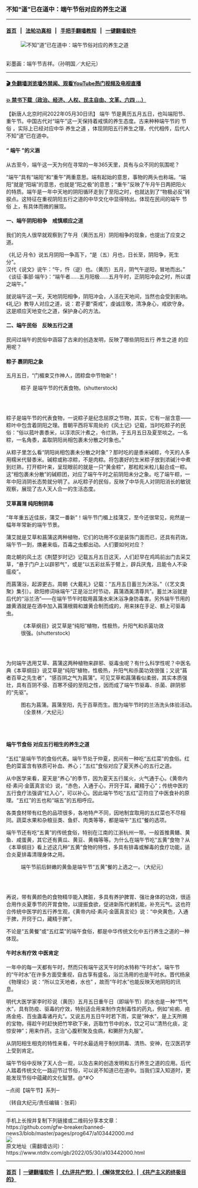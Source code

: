 ### 不知“道”已在道中：端午节俗对应的养生之道
------------------------

#### [首页](https://github.com/gfw-breaker/banned-news3/blob/master/README.md) &nbsp;&nbsp;|&nbsp;&nbsp; [法轮功真相](https://github.com/begood0513/basic/blob/master/README.md)  &nbsp;&nbsp;|&nbsp;&nbsp; [手把手翻墙教程](https://github.com/gfw-breaker/guides/wiki)  &nbsp;&nbsp;|&nbsp;&nbsp; [一键翻墙软件](https://github.com/gfw-breaker/nogfw/blob/master/README.md)  



<div><div class="featured_image">
 <figure>
  <img alt="不知“道”已在道中：端午节俗对应的养生之道" src="https://i.ntdtv.com/assets/uploads/2022/05/2022-05-30_165652-800x450.jpg"/>
 </figure><br/>
 <span class="caption">
  彩墨画：端午节吉祥。（孙明国／大纪元）
 </span>
</div>
</div><hr/>

#### [ 🎬  免翻墙浏览墙外禁闻、观看YouTube热门视频及电视直播](https://github.com/gfw-breaker/HelloWorld)

#### [ 💥  禁书下载（政治、经济、人权、民主自由、文革、六四 ...）](https://github.com/gfw-breaker/books/blob/master/README.md)

<div><div class="post_content" itemprop="articleBody">
 <p>
  【新唐人北京时间2022年05月30日讯】
  <ok href="https://www.ntdtv.com/gb/端午.htm">
   端午
  </ok>
  节是黄历五月五日，也叫端阳节、重午节。中国古代对“端午”这一天保持着戒慎的养生态度。古来种种端午节的
  <ok href="https://www.ntdtv.com/gb/节俗.htm">
   节俗
  </ok>
  ，实际上已经对应中华
  <ok href="https://www.ntdtv.com/gb/养生之道.htm">
   养生之道
  </ok>
  ，体现阴阳五行养生之理，代代相传，后代人不知“道”已在道中。
 </p>
 <h4>
  “
  <ok href="https://www.ntdtv.com/gb/端午.htm">
   端午
  </ok>
  ”的义涵
 </h4>
 <p>
  从古至今，端午这一天为何在寻常的一年365天里，具有与众不同的氛围呢？
 </p>
 <p>
  “端午”具有“端阳”和“重午”两重意思。端有起始的意思，事物的两头也称端。“端阳”就是“阳端”的意思，也就是“阳之极”的意思；“重午”反映了午月午日两把阳火的特质。端午是一年中天地的阴阳循环走到了至阳之时，也就达到了“物极必反”转捩点。这特征在重视阴阳五行之道的中华文化中显得特出。体现在民间的端午
  <ok href="https://www.ntdtv.com/gb/节俗.htm">
   节俗
  </ok>
  上，有具体而微的展现。
 </p>
 <h4>
  一、端午阴阳相争　戒慎顺应之道
 </h4>
 <p>
  我们的先人很早就观察到了午月（黄历五月）阴阳相争的现象，也提出了应变之道。
 </p>
 <p>
  《礼记‧月令》说五月阴阳一争高下，“是（五）月也，日长至，阴阳争，死生分”。
  <br/>
  汉代《说文》说午：“午，忤（逆）也。（黄历）五月，阴气午逆阳，冒地而出。”
  <br/>
  《谈征‧事部‧端午》：“端午者……五月阳极……五月午时，正阴阳冲会之时，所以谓之端午。”
 </p>
 <p>
  就说端午这一天，天地阴阳相争，阴阳冲会，人活在天地间，当然也会受到影响。《礼记》教导人对应之道，说：君子要“斋戒”，虔诚庄敬，清净身心，戒欲守身。这是顺应天地变化之道，保护身心的方法。
 </p>
 <h4>
  二、端午民俗　反映五行之道
 </h4>
 <p>
  民间过端午的民俗中涵容了古来的创造发明，反映了哪些阴阳五行
  <ok href="https://www.ntdtv.com/gb/养生之道.htm">
   养生之道
  </ok>
  的应用呢？
 </p>
 <h4>
  <ok href="https://www.ntdtv.com/gb/粽子.htm">
   粽子
  </ok>
  裹阴阳之象
 </h4>
 <p>
  五月五日，“门楣束艾作神人，团粽盘中节物新”！
 </p>
 <figure class="wp-caption alignnone" id="attachment_103442019" style="width: 455px">
  <img alt="" class="size-full wp-image-103442019" src="https://i.ntdtv.com/assets/uploads/2022/05/2022-05-30_165629.jpg">
   <br/><figcaption class="wp-caption-text">
    <ok href="https://www.ntdtv.com/gb/粽子.htm">
     粽子
    </ok>
    是端午节的代表食物。(shutterstock)
   </figcaption><br/>
  </img>
 </figure><br/>
 <p>
  粽子是端午节的代表食物，一说粽子是纪念屈原之节物，其实，它有一层含意——粽叶中包含着阴阳之理。晋朝平西将军周处的《风土记》记载，当时吃粽子的民俗：“俗以菰叶裹黍米，以淳浓灰汁煮之，令烂熟，于五月五日及夏至啖之。一名粽，一名角黍，盖取阴阳尚相包裹未分散之时象也。”
 </p>
 <p>
  从粽子里怎么看“阴阳尚相包裹未分散之时象”？那时吃的是黍米碱粽，今天的人多用糯米代替黍米。碱粽或称凉粽，不是肉粽。将包裹好的生米粽子放到浓碱汁中煮到烂熟，打开粽叶来，呈现眼前的就是一只“黄金粽”，那粒粒米粒儿黏合成一粽。这“相包裹未分散”的碱粽团，对应了端午午时之前阴阳未分之象。吃了端午粽，一年中阳消阴长态势就分明了。从吃粽子的民俗，反映了中华先人对阴阳消长的敏锐观察，展现了古人天人合一的生活态度。
 </p>
 <h4>
  <ok href="https://www.ntdtv.com/gb/艾草菖蒲.htm">
   艾草菖蒲
  </ok>
  纯阳制阴毒
 </h4>
 <p>
  “年年重五近佳辰，蒲艾一番新”！端午节门楣上挂蒲艾，至今还很常见，宛然是一幅年年常新的端午节景。
 </p>
 <p>
  蒲艾就是艾草和菖蒲这两种植物，它们的功用不仅是装饰门面而已，还具有药效。端午节一到，燠暑来临，百毒之虫都出动。人们要如何对应？
 </p>
 <p>
  南北朝的风土志《荆楚岁时记》记载五月五日这天，人们赶早在鸡鸣前出门去采艾草，“悬于门户上以辟邪气”，或是“以五彩丝系于臂上，辟兵厌鬼，且能令人不染瘟疫”。
 </p>
 <p>
  而菖蒲浴，起源更古。周朝《大戴礼》记载：“五月五日蓄兰为沐浴。”（《艺文类聚》集引）。欧阳修词咏端午“正是浴兰时节动，菖蒲酒美清尊共”。蓄兰沐浴就是后代的“浴兰汤”——在端午节午时取用菖蒲水来沐浴净身防毒害。另外端午节用的雄黄酒就是在酒中加入菖蒲根屑和雄黄合制而成的，用来抹在手足、额上可驱毒虫。
 </p>
 <figure class="wp-caption alignnone" id="attachment_103442004" style="width: 402px">
  <img alt="" class="size-full wp-image-103442004" src="https://i.ntdtv.com/assets/uploads/2022/05/2022-05-30_165618.jpg">
   <br/><figcaption class="wp-caption-text">
    《本草纲目》说艾草是“纯阳”植物，性极热，升阳气和杀菌功效很强。(shutterstock)
   </figcaption><br/>
  </img>
 </figure><br/>
 <p>
  为何端午选用艾草、菖蒲这两种植物来辟邪、驱毒虫呢？有什么科学性呢？中医名典《本草纲目》说艾草是“纯阳”植物，性极热，升阳气和杀菌功效很强；又说“菖者百草之先生者”，“感百阴之气为菖蒲”。可见艾草和菖蒲看似柔弱，其实本质强壮，具有百阴不侵、百寒不侵的至阳之性，因而成了端午节驱毒、杀菌、辟阴邪的“先驱”。
 </p>
 <figure class="wp-caption alignnone" id="attachment_103442003" style="width: 484px">
  <img alt="" class="size-full wp-image-103442003" src="https://i.ntdtv.com/assets/uploads/2022/05/2022-05-30_165555.jpg"/>
  <br/><figcaption class="wp-caption-text">
   图右为菖蒲。菖蒲至阳，先于百草而生。图为端午节时的兰汤洗头体验活动。（全景林／大纪元）
  </figcaption><br/>
 </figure><br/>
 <h4>
  端午节食俗 对应五行相生的养生之道
 </h4>
 <p>
  “五红”是端午节的食俗代表。端午节处于仲夏，民间有一种吃“五红菜”的食俗。红色的菜富含有铁质可补血、养心；“五红”食俗对应了夏天养心的五行之道。
 </p>
 <p>
  从中医学来看，夏天是“养心”的季节，因为夏天五行属火，火气通于心。《黄帝内经‧素问‧金匮真言论》说，“赤色，入通于心，开窍于耳，藏精于心”；传统中医的五行食疗法强调“红入心”，可以补心。因此端午节吃“五红”正符应了中医食补的原理。“五红”的五也和“端五”的五相呼应。
 </p>
 <p>
  各类食材带有红色的品项很多，各地特产不同，因地制宜取用的五红菜也不尽相同。蔬菜水果和杂粮豆类、鱼虾、肉类等等，都是端午“五红”餐的选项。
 </p>
 <p>
  端午节还有吃“五黄”的传统食俗，特别在江南的江浙杭州一带。一般首推黄鳝、黄鱼、咸蛋黄，其它还有黄瓜、黄豆、黄梅等等。为什么在端午节吃“五黄”食物？从《本草纲目》看上述这几种“五黄”食物的特性，多具有排毒或解毒的食疗功能，适合炎夏排毒清理身体之用。
 </p>
 <figure class="wp-caption alignnone" id="attachment_103442002" style="width: 411px">
  <img alt="" class="size-full wp-image-103442002" src="https://i.ntdtv.com/assets/uploads/2022/05/2022-05-30_165448.jpg"/>
  <br/><figcaption class="wp-caption-text">
   端午节前后鲜嫩的黄鱼是端午节“五黄”餐的上选之一。（大纪元）
  </figcaption><br/>
 </figure><br/>
 <p>
  再说，带有黄颜色的食物精华能入脾脏，多具有养护脾胃、强壮身体的功效，很适合用作炎夏季节的开胃食物，以提振食欲，促进新陈代谢机能，补充元气。这也符合传统中医学的五行养生观，《黄帝内经‧素问‧金匮真言论》说：“中央黄色，入通于脾，开窍于口，藏精于脾”。
 </p>
 <p>
  不论是“五黄餐”或“五红菜”的端午食俗，都是中华传统文化中五行养生之道的一种体现。
 </p>
 <h4>
  午时水有疗效 中医肯定
 </h4>
 <p>
  一年中的每一天都有午时，然而只有端午这天午时的水特称“午时水”。端午节的“午时水”在许多方面受重视，自古享有盛名，浴兰汤用的也是午时水。晋代杨泉《物理论》说：“所以立天地者，水也” ，故而“午时水”也能反映天地阴阳的讯息。
 </p>
 <p>
  明代大医学家李时珍说（黄历）五月五日重午日（即端午节）的水也是一种“节气水”，具有防疫、驱毒的疗效，特别适合用来制作克制毒性的药丸，例如“疟痢、疮疡金疮、百虫蛊毒诸丹丸”。又说五月五日午时若下雨，实是“神水”，是上天所赐的宝物，得趁午时赶快把竹竿砍下来，沥取竹节中的水，饮之可以“清热化痰，定惊安神”；用来作药，主治“心腹积聚及虫病，和獭肝为丸服”。
 </p>
 <p>
  从阴阳相生相克的特性来看，午时水最适用于制伏阴毒、清热、安神，在汉医药学上受到肯定。
 </p>
 <p>
  端午节俗中反映了天人合一观，以及古来的创造发明和五行养生之道的应用。后代人踏着传统文化一路迎节过节俗，可以说不知道已在道中。当我们深入知道时，更能发现节俗中蕴藏的文化智慧。@*#◇
 </p>
 <p>
  ─点阅【端午节】系列─
 </p>
 <p>
  （转自大纪元/责任编辑：张莉）
 </p>
 <div class="single_ad">
 </div>
</div>
</div>
<hr/>
手机上长按并复制下列链接或二维码分享本文章：<br/>
https://github.com/gfw-breaker/banned-news3/blob/master/pages/prog647/a103442000.md <br/>
<a href='https://github.com/gfw-breaker/banned-news3/blob/master/pages/prog647/a103442000.md'><img src='https://github.com/gfw-breaker/banned-news3/blob/master/pages/prog647/a103442000.md.png'/></a> <br/>
原文地址（需翻墙访问）：https://www.ntdtv.com/gb/2022/05/30/a103442000.html


------------------------
#### [首页](https://github.com/gfw-breaker/banned-news3/blob/master/README.md) &nbsp;|&nbsp; [一键翻墙软件](https://github.com/gfw-breaker/nogfw/blob/master/README.md) &nbsp;| [《九评共产党》](https://github.com/gfw-breaker/9ping.md/blob/master/README.md#九评之一评共产党是什么) | [《解体党文化》](https://github.com/gfw-breaker/jtdwh.md/blob/master/README.md) | [《共产主义的终极目的》](https://github.com/gfw-breaker/gczydzjmd.md/blob/master/README.md)


<img src='http://gfw-breaker.win/banned-news3/pages/prog647/a103442000.md' width='0px' height='0px'/>